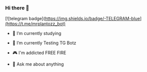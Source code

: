 ### Hi there 👋

[![telegram badge](https://img.shields.io/badge/-TELEGRAM-blue](https://t.me/mrplantozz_bot)

- 📖 I’m currently studying 

- 🤖 I’m currently Testing TG Botz

- 🎮 I'm addicted FREE FIRE

- 💬 Ask me about anything
